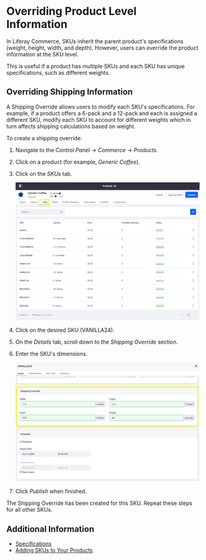 # Overriding Product Level Information

In Liferay Commerce, SKUs inherit the parent product's specifications (weight, height, width, and depth). However, users can override the product information at the SKU level.

This is useful if a product has multiple SKUs and each SKU has unique specifications, such as different weights.

## Overriding Shipping Information

A Shipping Override allows users to modify each SKU's specifications. For example, if a product offers a 6-pack and a 12-pack and each is assigned a different SKU, modify each SKU to account for  different weights which in turn affects shipping calculations based on weight.

To create a shipping override:

1. Navigate to the _Control Panel_ &rarr; _Commerce_ &rarr; _Products_.
1. Click on a product (for example, _Generic Coffee_).
1. Click on the _SKUs_ tab.

    ![Configure overrides on the SKUs tab](./creating-shipping-overrides/images/01.png)

1. Click on the desired SKU (VANILLA24).
1. On the _Details_ tab, scroll down to the _Shipping Override_ section.
1. Enter the SKU's dimensions.

    ![Enter the dimensions](./creating-shipping-overrides/images/02.png)

1. Click _Publish_ when finished.

The Shipping Override has been created for this SKU. Repeat these steps for all other SKUs.

## Additional Information

* [Specifications](./specifications.md)
* [Adding SKUs to Your Products](./adding-skus-to-your-products.md)
